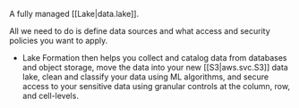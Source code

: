 
A fully managed [[Lake|data.lake]].

All we need to do is define data sources and what access and security policies you want to apply.
- Lake Formation then helps you collect and catalog data from databases and object storage, move the data into your new [[S3|aws.svc.S3]] data lake, clean and classify your data using ML algorithms, and secure access to your sensitive data using granular controls at the column, row, and cell-levels.
